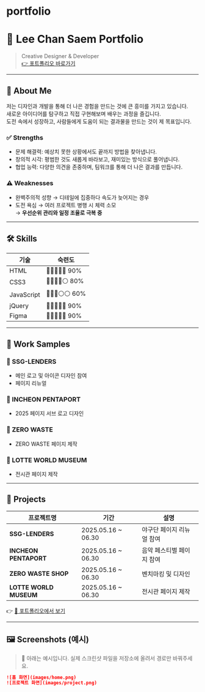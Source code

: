 # portfolio
# 🌟 Lee Chan Saem Portfolio

> Creative Designer & Developer  
> [👉 포트폴리오 바로가기](https://leechanseam.github.io/port/)

---

## 👤 About Me

저는 디자인과 개발을 통해 더 나은 경험을 만드는 것에 큰 흥미를 가지고 있습니다.  
새로운 아이디어를 탐구하고 직접 구현해보며 배우는 과정을 즐깁니다.  
도전 속에서 성장하고, 사람들에게 도움이 되는 결과물을 만드는 것이 제 목표입니다.

### ✅ Strengths
- 문제 해결력: 예상치 못한 상황에서도 끝까지 방법을 찾아냅니다.
- 창의적 시각: 평범한 것도 새롭게 바라보고, 재미있는 방식으로 풀어냅니다.
- 협업 능력: 다양한 의견을 존중하며, 팀워크를 통해 더 나은 결과를 만듭니다.

### ⚠️ Weaknesses
- 완벽주의적 성향 → 디테일에 집중하다 속도가 늦어지는 경우
- 도전 욕심 → 여러 프로젝트 병행 시 체력 소모  
→ **우선순위 관리와 일정 조율로 극복 중**

---

## 🛠 Skills

| 기술         | 숙련도 |
|--------------|--------|
| HTML         | 🔵🔵🔵🔵🔵 90% |
| CSS3         | 🔵🔵🔵🔵⚪ 80% |
| JavaScript   | 🔵🔵🔵⚪⚪ 60% |
| jQuery       | 🔵🔵🔵🔵🔵 90% |
| Figma        | 🔵🔵🔵🔵🔵 90% |

---

## 🎨 Work Samples

### 🔷 SSG-LENDERS
- 메인 로고 및 아이콘 디자인 참여  
- 페이지 리뉴얼

### 🔷 INCHEON PENTAPORT
- 2025 페이지 서브 로고 디자인

### 🔷 ZERO WASTE
- ZERO WASTE 페이지 제작

### 🔷 LOTTE WORLD MUSEUM
- 전시관 페이지 제작

---

## 🧪 Projects

| 프로젝트명             | 기간               | 설명                       |
|------------------------|--------------------|----------------------------|
| **SSG-LENDERS**        | 2025.05.16 ~ 06.30 | 야구단 페이지 리뉴얼 참여 |
| **INCHEON PENTAPORT**  | 2025.05.16 ~ 06.30 | 음악 페스티벌 페이지 참여 |
| **ZERO WASTE SHOP**    | 2025.05.16 ~ 06.30 | 벤치마킹 및 디자인         |
| **LOTTE WORLD MUSEUM** | 2025.05.16 ~ 06.30 | 전시관 페이지 제작         |

👉 [🔗 포트폴리오에서 보기](https://leechanseam.github.io/port/#project)

---

## 🖼️ Screenshots (예시)

> 📌 아래는 예시입니다. 실제 스크린샷 파일을 저장소에 올려서 경로만 바꿔주세요.

```markdown
![홈 화면](images/home.png)
![프로젝트 화면](images/project.png)
